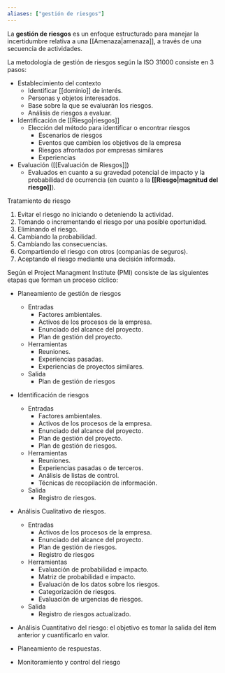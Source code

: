 ```yaml
---
aliases: ["gestión de riesgos"]
---
```

La **gestión de riesgos** es un enfoque estructurado para manejar la incertidumbre relativa a una [[Amenaza|amenaza]], a través de una secuencia de actividades.

La metodología de gestión de riesgos según la ISO 31000 consiste en 3 pasos:
- Establecimiento del contexto
	- Identificar [[dominio]] de interés.
	- Personas y objetos interesados.
	- Base sobre la que se evaluarán los riesgos.
	- Análisis de riesgos a evaluar.
- Identificación de [[Riesgo|riesgos]]
	- Elección del método para identificar o encontrar riesgos
		- Escenarios de riesgos
		- Eventos que cambien los objetivos de la empresa
		- Riesgos afrontados por empresas similares
		- Experiencias
- Evaluación ([[Evaluación de Riesgos]])
	- Evaluados en cuanto a su gravedad potencial de impacto y la probabilidad de ocurrencia (en cuanto a la **[[Riesgo|magnitud del riesgo]]**).

Tratamiento de riesgo
1. Evitar el riesgo no iniciando o deteniendo la actividad.
2. Tomando o incrementando el riesgo por una posible oportunidad.
3. Eliminando el riesgo.
4.  Cambiando la probabilidad.
5.  Cambiando las consecuencias.
6. Compartiendo el riesgo con otros (companias de seguros).
7. Aceptando el riesgo mediante una decisión informada.

Según el Project Managment Institute (PMI) consiste de las siguientes etapas que forman un proceso cíclico:
- Planeamiento de gestión de riesgos
	- Entradas
		- Factores ambientales.
		- Activos de los procesos de la empresa.
		- Enunciado del alcance del proyecto.
		- Plan de gestión del proyecto.
	- Herramientas
		- Reuniones.
		- Experiencias pasadas.
		- Experiencias de proyectos similares.
	- Salida
		- Plan de gestión de riesgos
		  
- Identificación de riesgos
	- Entradas
		- Factores ambientales.
		- Activos de los procesos de la empresa.
		- Enunciado del alcance del proyecto.
		- Plan de gestión del proyecto.
		- Plan de gestión de riesgos.
	- Herramientas
		- Reuniones.
		- Experiencias pasadas o de terceros.
		- Análisis de listas de control.
		- Técnicas de recopilación de información.
	- Salida
		- Registro de riesgos.
		  
- Análisis Cualitativo de riesgos.
	- Entradas
		- Activos de los procesos de la empresa.
		- Enunciado del alcance del proyecto.
		- Plan de gestión de riesgos.
		- Registro de riesgos
	- Herramientas
		- Evaluación de probabilidad e impacto.
		- Matriz de probabilidad e impacto.
		- Evaluación de los datos sobre los riesgos.
		- Categorización de riesgos.
		- Evaluación de urgencias de riesgos.
	- Salida
		- Registro de riesgos actualizado.
		  
- Análisis Cuantitativo del riesgo: el objetivo es tomar la salida del ítem anterior y cuantificarlo en valor.
  
- Planeamiento de respuestas.
  
- Monitoramiento y control del riesgo